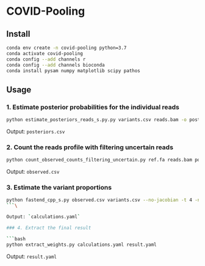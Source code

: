 # COVID-Pooling

## Install

```bash
conda env create -n covid-pooling python=3.7
conda activate covid-pooling
conda config --add channels r
conda config --add channels bioconda
conda install pysam numpy matplotlib scipy pathos
```

## Usage

### 1. Estimate posterior probabilities for the individual reads

```bash
python estimate_posteriors_reads_s.py.py variants.csv reads.bam -o posteriors.csv -t 10 --subst_rate 0.05 
```

Output: `posteriors.csv`

### 2. Count the reads profile with filtering uncertain reads

```bash
python count_observed_counts_filtering_uncertain.py ref.fa reads.bam posteriors.csv -c 0.75 -o observed.csv
```

Output: `observed.csv`

### 3. Estimate the variant proportions

```bash
python fastend_cpp_s.py observed.csv variants.csv --no-jacobian -t 4 -n 10 -o calculations.yaml
```\

Output: `calculations.yaml`

### 4. Extract the final result

```bash
python extract_weights.py calculations.yaml result.yaml
```

Output: `result.yaml`